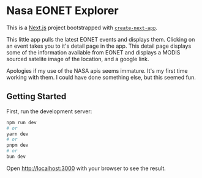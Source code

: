 # Nasa EONET Explorer

This is a [Next.js](https://nextjs.org) project bootstrapped with [`create-next-app`](https://nextjs.org/docs/app/api-reference/cli/create-next-app).

This little app pulls the latest EONET events and displays them.
Clicking on an event takes you to it's detail page in the app.
This detail page displays some of the information available from EONET
and displays a MODIS sourced satelite image of the location, and a google link.

Apologies if my use of the NASA apis seems immature. It's my first time working
with them. I could have done something else, but this seemed fun.

## Getting Started

First, run the development server:

```bash
npm run dev
# or
yarn dev
# or
pnpm dev
# or
bun dev
```

Open [http://localhost:3000](http://localhost:3000) with your browser to see the result.

